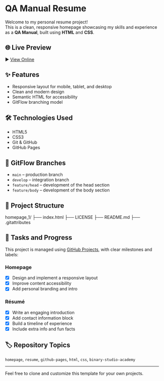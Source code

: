 # QA Manual Resume

Welcome to my personal resume project!  
This is a clean, responsive homepage showcasing my skills and experience as a **QA Manual**, built using **HTML** and **CSS**.

## 🌐 Live Preview

▶️ [View Online](https://nataliya01.github.io/homepage_1)

## ✨ Features

- Responsive layout for mobile, tablet, and desktop
- Clean and modern design
- Semantic HTML for accessibility
- GitFlow branching model

## 🛠️ Technologies Used

- HTML5
- CSS3
- Git & GitHub
- GitHub Pages

## 🔀 GitFlow Branches

- `main` – production branch
- `develop` – integration branch
- `feature/head` – development of the head section
- `feature/body` – development of the body section

## 📁 Project Structure

homepage_1/
├── index.html
├── LICENSE
├── README.md
├── .gitattributes


## 📌 Tasks and Progress

This project is managed using [GitHub Projects](https://github.com/Nataliya01?tab=projects), with clear milestones and labels:

### Homepage

- [x] Design and implement a responsive layout
- [x] Improve content accessibility
- [x] Add personal branding and intro

### Résumé

- [x] Write an engaging introduction
- [x] Add contact information block
- [x] Build a timeline of experience
- [x] Include extra info and fun facts

## 🏷️ Repository Topics

`homepage`, `resume`, `github-pages`, `html`, `css`, `binary-studio-academy`

---

Feel free to clone and customize this template for your own projects.
